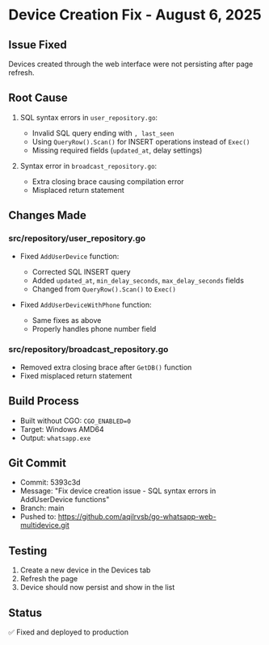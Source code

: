 # Device Creation Fix - August 6, 2025

## Issue Fixed
Devices created through the web interface were not persisting after page refresh.

## Root Cause
1. SQL syntax errors in `user_repository.go`:
   - Invalid SQL query ending with `, last_seen`
   - Using `QueryRow().Scan()` for INSERT operations instead of `Exec()`
   - Missing required fields (`updated_at`, delay settings)

2. Syntax error in `broadcast_repository.go`:
   - Extra closing brace causing compilation error
   - Misplaced return statement

## Changes Made

### src/repository/user_repository.go
- Fixed `AddUserDevice` function:
  - Corrected SQL INSERT query
  - Added `updated_at`, `min_delay_seconds`, `max_delay_seconds` fields
  - Changed from `QueryRow().Scan()` to `Exec()`
  
- Fixed `AddUserDeviceWithPhone` function:
  - Same fixes as above
  - Properly handles phone number field

### src/repository/broadcast_repository.go
- Removed extra closing brace after `GetDB()` function
- Fixed misplaced return statement

## Build Process
- Built without CGO: `CGO_ENABLED=0`
- Target: Windows AMD64
- Output: `whatsapp.exe`

## Git Commit
- Commit: 5393c3d
- Message: "Fix device creation issue - SQL syntax errors in AddUserDevice functions"
- Branch: main
- Pushed to: https://github.com/aqilrvsb/go-whatsapp-web-multidevice.git

## Testing
1. Create a new device in the Devices tab
2. Refresh the page
3. Device should now persist and show in the list

## Status
✅ Fixed and deployed to production